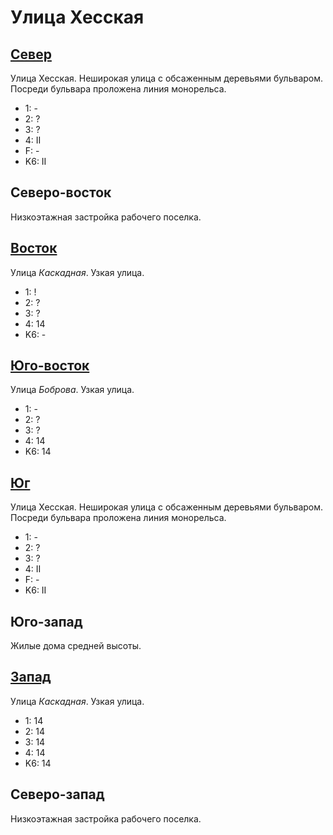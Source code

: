# Улица Хесская

## [Север](./10565065.md)

Улица Хесская.
Неширокая улица с обсаженным деревьями бульваром.
Посреди бульвара проложена линия монорельса.

* 1:    -
* 2:    ?
* 3:    ?
* 4:    II
* F:    -
* K6:   II

## Северо-восток

Низкоэтажная застройка рабочего поселка.

## [Восток](./10570067.md)

Улица *Каскадная*.
Узкая улица.

* 1:    !
* 2:    ?
* 3:    ?
* 4:    14
* K6:   -

## [Юго-восток](./10570070.md)

Улица *Боброва*.
Узкая улица.

* 1:    -
* 2:    ?
* 3:    ?
* 4:    14
* K6:   14

## [Юг](./10565070.md)

Улица Хесская.
Неширокая улица с обсаженным деревьями бульваром.
Посреди бульвара проложена линия монорельса.

* 1:    -
* 2:    ?
* 3:    ?
* 4:    II
* F:    -
* K6:   II

## Юго-запад

Жилые дома средней высоты.

## [Запад](./10560067.md)

Улица *Каскадная*.
Узкая улица.

* 1:    14
* 2:    14
* 3:    14
* 4:    14
* K6:   14

## Северо-запад

Низкоэтажная застройка рабочего поселка.
